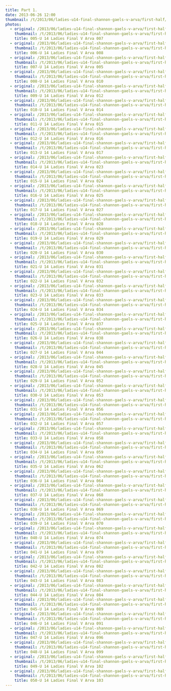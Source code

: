 ```yaml
---
title: Part 1.
date: 2013-06-26 12:00
thumbnail: /t/2013/06/ladies-u14-final-shannon-gaels-v-arva/first-half/part-1/005-u-14-ladies-final-v-arva-007.jpg
photos:
  - original: /2013/06/ladies-u14-final-shannon-gaels-v-arva/first-half/part-1/005-u-14-ladies-final-v-arva-007.jpg
    thumbnail: /t/2013/06/ladies-u14-final-shannon-gaels-v-arva/first-half/part-1/005-u-14-ladies-final-v-arva-007.jpg
    title: 005-U 14 Ladies Final V Arva 007
  - original: /2013/06/ladies-u14-final-shannon-gaels-v-arva/first-half/part-1/006-u-14-ladies-final-v-arva-008.jpg
    thumbnail: /t/2013/06/ladies-u14-final-shannon-gaels-v-arva/first-half/part-1/006-u-14-ladies-final-v-arva-008.jpg
    title: 006-U 14 Ladies Final V Arva 008
  - original: /2013/06/ladies-u14-final-shannon-gaels-v-arva/first-half/part-1/007-u-14-ladies-final-v-arva-005.jpg
    thumbnail: /t/2013/06/ladies-u14-final-shannon-gaels-v-arva/first-half/part-1/007-u-14-ladies-final-v-arva-005.jpg
    title: 007-U 14 Ladies Final V Arva 005
  - original: /2013/06/ladies-u14-final-shannon-gaels-v-arva/first-half/part-1/008-u-14-ladies-final-v-arva-010.jpg
    thumbnail: /t/2013/06/ladies-u14-final-shannon-gaels-v-arva/first-half/part-1/008-u-14-ladies-final-v-arva-010.jpg
    title: 008-U 14 Ladies Final V Arva 010
  - original: /2013/06/ladies-u14-final-shannon-gaels-v-arva/first-half/part-1/009-u-14-ladies-final-v-arva-012.jpg
    thumbnail: /t/2013/06/ladies-u14-final-shannon-gaels-v-arva/first-half/part-1/009-u-14-ladies-final-v-arva-012.jpg
    title: 009-U 14 Ladies Final V Arva 012
  - original: /2013/06/ladies-u14-final-shannon-gaels-v-arva/first-half/part-1/010-u-14-ladies-final-v-arva-014.jpg
    thumbnail: /t/2013/06/ladies-u14-final-shannon-gaels-v-arva/first-half/part-1/010-u-14-ladies-final-v-arva-014.jpg
    title: 010-U 14 Ladies Final V Arva 014
  - original: /2013/06/ladies-u14-final-shannon-gaels-v-arva/first-half/part-1/011-u-14-ladies-final-v-arva-015.jpg
    thumbnail: /t/2013/06/ladies-u14-final-shannon-gaels-v-arva/first-half/part-1/011-u-14-ladies-final-v-arva-015.jpg
    title: 011-U 14 Ladies Final V Arva 015
  - original: /2013/06/ladies-u14-final-shannon-gaels-v-arva/first-half/part-1/012-u-14-ladies-final-v-arva-016.jpg
    thumbnail: /t/2013/06/ladies-u14-final-shannon-gaels-v-arva/first-half/part-1/012-u-14-ladies-final-v-arva-016.jpg
    title: 012-U 14 Ladies Final V Arva 016
  - original: /2013/06/ladies-u14-final-shannon-gaels-v-arva/first-half/part-1/013-u-14-ladies-final-v-arva-017.jpg
    thumbnail: /t/2013/06/ladies-u14-final-shannon-gaels-v-arva/first-half/part-1/013-u-14-ladies-final-v-arva-017.jpg
    title: 013-U 14 Ladies Final V Arva 017
  - original: /2013/06/ladies-u14-final-shannon-gaels-v-arva/first-half/part-1/014-u-14-ladies-final-v-arva-023.jpg
    thumbnail: /t/2013/06/ladies-u14-final-shannon-gaels-v-arva/first-half/part-1/014-u-14-ladies-final-v-arva-023.jpg
    title: 014-U 14 Ladies Final V Arva 023
  - original: /2013/06/ladies-u14-final-shannon-gaels-v-arva/first-half/part-1/015-u-14-ladies-final-v-arva-024.jpg
    thumbnail: /t/2013/06/ladies-u14-final-shannon-gaels-v-arva/first-half/part-1/015-u-14-ladies-final-v-arva-024.jpg
    title: 015-U 14 Ladies Final V Arva 024
  - original: /2013/06/ladies-u14-final-shannon-gaels-v-arva/first-half/part-1/016-u-14-ladies-final-v-arva-025.jpg
    thumbnail: /t/2013/06/ladies-u14-final-shannon-gaels-v-arva/first-half/part-1/016-u-14-ladies-final-v-arva-025.jpg
    title: 016-U 14 Ladies Final V Arva 025
  - original: /2013/06/ladies-u14-final-shannon-gaels-v-arva/first-half/part-1/017-u-14-ladies-final-v-arva-027.jpg
    thumbnail: /t/2013/06/ladies-u14-final-shannon-gaels-v-arva/first-half/part-1/017-u-14-ladies-final-v-arva-027.jpg
    title: 017-U 14 Ladies Final V Arva 027
  - original: /2013/06/ladies-u14-final-shannon-gaels-v-arva/first-half/part-1/018-u-14-ladies-final-v-arva-028.jpg
    thumbnail: /t/2013/06/ladies-u14-final-shannon-gaels-v-arva/first-half/part-1/018-u-14-ladies-final-v-arva-028.jpg
    title: 018-U 14 Ladies Final V Arva 028
  - original: /2013/06/ladies-u14-final-shannon-gaels-v-arva/first-half/part-1/019-u-14-ladies-final-v-arva-029.jpg
    thumbnail: /t/2013/06/ladies-u14-final-shannon-gaels-v-arva/first-half/part-1/019-u-14-ladies-final-v-arva-029.jpg
    title: 019-U 14 Ladies Final V Arva 029
  - original: /2013/06/ladies-u14-final-shannon-gaels-v-arva/first-half/part-1/020-u-14-ladies-final-v-arva-030.jpg
    thumbnail: /t/2013/06/ladies-u14-final-shannon-gaels-v-arva/first-half/part-1/020-u-14-ladies-final-v-arva-030.jpg
    title: 020-U 14 Ladies Final V Arva 030
  - original: /2013/06/ladies-u14-final-shannon-gaels-v-arva/first-half/part-1/021-u-14-ladies-final-v-arva-031.jpg
    thumbnail: /t/2013/06/ladies-u14-final-shannon-gaels-v-arva/first-half/part-1/021-u-14-ladies-final-v-arva-031.jpg
    title: 021-U 14 Ladies Final V Arva 031
  - original: /2013/06/ladies-u14-final-shannon-gaels-v-arva/first-half/part-1/022-u-14-ladies-final-v-arva-032.jpg
    thumbnail: /t/2013/06/ladies-u14-final-shannon-gaels-v-arva/first-half/part-1/022-u-14-ladies-final-v-arva-032.jpg
    title: 022-U 14 Ladies Final V Arva 032
  - original: /2013/06/ladies-u14-final-shannon-gaels-v-arva/first-half/part-1/023-u-14-ladies-final-v-arva-033.jpg
    thumbnail: /t/2013/06/ladies-u14-final-shannon-gaels-v-arva/first-half/part-1/023-u-14-ladies-final-v-arva-033.jpg
    title: 023-U 14 Ladies Final V Arva 033
  - original: /2013/06/ladies-u14-final-shannon-gaels-v-arva/first-half/part-1/024-u-14-ladies-final-v-arva-034.jpg
    thumbnail: /t/2013/06/ladies-u14-final-shannon-gaels-v-arva/first-half/part-1/024-u-14-ladies-final-v-arva-034.jpg
    title: 024-U 14 Ladies Final V Arva 034
  - original: /2013/06/ladies-u14-final-shannon-gaels-v-arva/first-half/part-1/025-u-14-ladies-final-v-arva-037.jpg
    thumbnail: /t/2013/06/ladies-u14-final-shannon-gaels-v-arva/first-half/part-1/025-u-14-ladies-final-v-arva-037.jpg
    title: 025-U 14 Ladies Final V Arva 037
  - original: /2013/06/ladies-u14-final-shannon-gaels-v-arva/first-half/part-1/026-u-14-ladies-final-v-arva-038.jpg
    thumbnail: /t/2013/06/ladies-u14-final-shannon-gaels-v-arva/first-half/part-1/026-u-14-ladies-final-v-arva-038.jpg
    title: 026-U 14 Ladies Final V Arva 038
  - original: /2013/06/ladies-u14-final-shannon-gaels-v-arva/first-half/part-1/027-u-14-ladies-final-v-arva-044.jpg
    thumbnail: /t/2013/06/ladies-u14-final-shannon-gaels-v-arva/first-half/part-1/027-u-14-ladies-final-v-arva-044.jpg
    title: 027-U 14 Ladies Final V Arva 044
  - original: /2013/06/ladies-u14-final-shannon-gaels-v-arva/first-half/part-1/028-u-14-ladies-final-v-arva-045.jpg
    thumbnail: /t/2013/06/ladies-u14-final-shannon-gaels-v-arva/first-half/part-1/028-u-14-ladies-final-v-arva-045.jpg
    title: 028-U 14 Ladies Final V Arva 045
  - original: /2013/06/ladies-u14-final-shannon-gaels-v-arva/first-half/part-1/029-u-14-ladies-final-v-arva-052.jpg
    thumbnail: /t/2013/06/ladies-u14-final-shannon-gaels-v-arva/first-half/part-1/029-u-14-ladies-final-v-arva-052.jpg
    title: 029-U 14 Ladies Final V Arva 052
  - original: /2013/06/ladies-u14-final-shannon-gaels-v-arva/first-half/part-1/030-u-14-ladies-final-v-arva-053.jpg
    thumbnail: /t/2013/06/ladies-u14-final-shannon-gaels-v-arva/first-half/part-1/030-u-14-ladies-final-v-arva-053.jpg
    title: 030-U 14 Ladies Final V Arva 053
  - original: /2013/06/ladies-u14-final-shannon-gaels-v-arva/first-half/part-1/031-u-14-ladies-final-v-arva-056.jpg
    thumbnail: /t/2013/06/ladies-u14-final-shannon-gaels-v-arva/first-half/part-1/031-u-14-ladies-final-v-arva-056.jpg
    title: 031-U 14 Ladies Final V Arva 056
  - original: /2013/06/ladies-u14-final-shannon-gaels-v-arva/first-half/part-1/032-u-14-ladies-final-v-arva-057.jpg
    thumbnail: /t/2013/06/ladies-u14-final-shannon-gaels-v-arva/first-half/part-1/032-u-14-ladies-final-v-arva-057.jpg
    title: 032-U 14 Ladies Final V Arva 057
  - original: /2013/06/ladies-u14-final-shannon-gaels-v-arva/first-half/part-1/033-u-14-ladies-final-v-arva-058.jpg
    thumbnail: /t/2013/06/ladies-u14-final-shannon-gaels-v-arva/first-half/part-1/033-u-14-ladies-final-v-arva-058.jpg
    title: 033-U 14 Ladies Final V Arva 058
  - original: /2013/06/ladies-u14-final-shannon-gaels-v-arva/first-half/part-1/034-u-14-ladies-final-v-arva-059.jpg
    thumbnail: /t/2013/06/ladies-u14-final-shannon-gaels-v-arva/first-half/part-1/034-u-14-ladies-final-v-arva-059.jpg
    title: 034-U 14 Ladies Final V Arva 059
  - original: /2013/06/ladies-u14-final-shannon-gaels-v-arva/first-half/part-1/035-u-14-ladies-final-v-arva-062.jpg
    thumbnail: /t/2013/06/ladies-u14-final-shannon-gaels-v-arva/first-half/part-1/035-u-14-ladies-final-v-arva-062.jpg
    title: 035-U 14 Ladies Final V Arva 062
  - original: /2013/06/ladies-u14-final-shannon-gaels-v-arva/first-half/part-1/036-u-14-ladies-final-v-arva-064.jpg
    thumbnail: /t/2013/06/ladies-u14-final-shannon-gaels-v-arva/first-half/part-1/036-u-14-ladies-final-v-arva-064.jpg
    title: 036-U 14 Ladies Final V Arva 064
  - original: /2013/06/ladies-u14-final-shannon-gaels-v-arva/first-half/part-1/037-u-14-ladies-final-v-arva-068.jpg
    thumbnail: /t/2013/06/ladies-u14-final-shannon-gaels-v-arva/first-half/part-1/037-u-14-ladies-final-v-arva-068.jpg
    title: 037-U 14 Ladies Final V Arva 068
  - original: /2013/06/ladies-u14-final-shannon-gaels-v-arva/first-half/part-1/038-u-14-ladies-final-v-arva-069.jpg
    thumbnail: /t/2013/06/ladies-u14-final-shannon-gaels-v-arva/first-half/part-1/038-u-14-ladies-final-v-arva-069.jpg
    title: 038-U 14 Ladies Final V Arva 069
  - original: /2013/06/ladies-u14-final-shannon-gaels-v-arva/first-half/part-1/039-u-14-ladies-final-v-arva-070.jpg
    thumbnail: /t/2013/06/ladies-u14-final-shannon-gaels-v-arva/first-half/part-1/039-u-14-ladies-final-v-arva-070.jpg
    title: 039-U 14 Ladies Final V Arva 070
  - original: /2013/06/ladies-u14-final-shannon-gaels-v-arva/first-half/part-1/040-u-14-ladies-final-v-arva-074.jpg
    thumbnail: /t/2013/06/ladies-u14-final-shannon-gaels-v-arva/first-half/part-1/040-u-14-ladies-final-v-arva-074.jpg
    title: 040-U 14 Ladies Final V Arva 074
  - original: /2013/06/ladies-u14-final-shannon-gaels-v-arva/first-half/part-1/041-u-14-ladies-final-v-arva-079.jpg
    thumbnail: /t/2013/06/ladies-u14-final-shannon-gaels-v-arva/first-half/part-1/041-u-14-ladies-final-v-arva-079.jpg
    title: 041-U 14 Ladies Final V Arva 079
  - original: /2013/06/ladies-u14-final-shannon-gaels-v-arva/first-half/part-1/042-u-14-ladies-final-v-arva-082.jpg
    thumbnail: /t/2013/06/ladies-u14-final-shannon-gaels-v-arva/first-half/part-1/042-u-14-ladies-final-v-arva-082.jpg
    title: 042-U 14 Ladies Final V Arva 082
  - original: /2013/06/ladies-u14-final-shannon-gaels-v-arva/first-half/part-1/043-u-14-ladies-final-v-arva-083.jpg
    thumbnail: /t/2013/06/ladies-u14-final-shannon-gaels-v-arva/first-half/part-1/043-u-14-ladies-final-v-arva-083.jpg
    title: 043-U 14 Ladies Final V Arva 083
  - original: /2013/06/ladies-u14-final-shannon-gaels-v-arva/first-half/part-1/044-u-14-ladies-final-v-arva-084.jpg
    thumbnail: /t/2013/06/ladies-u14-final-shannon-gaels-v-arva/first-half/part-1/044-u-14-ladies-final-v-arva-084.jpg
    title: 044-U 14 Ladies Final V Arva 084
  - original: /2013/06/ladies-u14-final-shannon-gaels-v-arva/first-half/part-1/045-u-14-ladies-final-v-arva-089.jpg
    thumbnail: /t/2013/06/ladies-u14-final-shannon-gaels-v-arva/first-half/part-1/045-u-14-ladies-final-v-arva-089.jpg
    title: 045-U 14 Ladies Final V Arva 089
  - original: /2013/06/ladies-u14-final-shannon-gaels-v-arva/first-half/part-1/046-u-14-ladies-final-v-arva-091.jpg
    thumbnail: /t/2013/06/ladies-u14-final-shannon-gaels-v-arva/first-half/part-1/046-u-14-ladies-final-v-arva-091.jpg
    title: 046-U 14 Ladies Final V Arva 091
  - original: /2013/06/ladies-u14-final-shannon-gaels-v-arva/first-half/part-1/047-u-14-ladies-final-v-arva-096.jpg
    thumbnail: /t/2013/06/ladies-u14-final-shannon-gaels-v-arva/first-half/part-1/047-u-14-ladies-final-v-arva-096.jpg
    title: 047-U 14 Ladies Final V Arva 096
  - original: /2013/06/ladies-u14-final-shannon-gaels-v-arva/first-half/part-1/048-u-14-ladies-final-v-arva-099.jpg
    thumbnail: /t/2013/06/ladies-u14-final-shannon-gaels-v-arva/first-half/part-1/048-u-14-ladies-final-v-arva-099.jpg
    title: 048-U 14 Ladies Final V Arva 099
  - original: /2013/06/ladies-u14-final-shannon-gaels-v-arva/first-half/part-1/049-u-14-ladies-final-v-arva-102.jpg
    thumbnail: /t/2013/06/ladies-u14-final-shannon-gaels-v-arva/first-half/part-1/049-u-14-ladies-final-v-arva-102.jpg
    title: 049-U 14 Ladies Final V Arva 102
  - original: /2013/06/ladies-u14-final-shannon-gaels-v-arva/first-half/part-1/050-u-14-ladies-final-v-arva-103.jpg
    thumbnail: /t/2013/06/ladies-u14-final-shannon-gaels-v-arva/first-half/part-1/050-u-14-ladies-final-v-arva-103.jpg
    title: 050-U 14 Ladies Final V Arva 103
---
```

